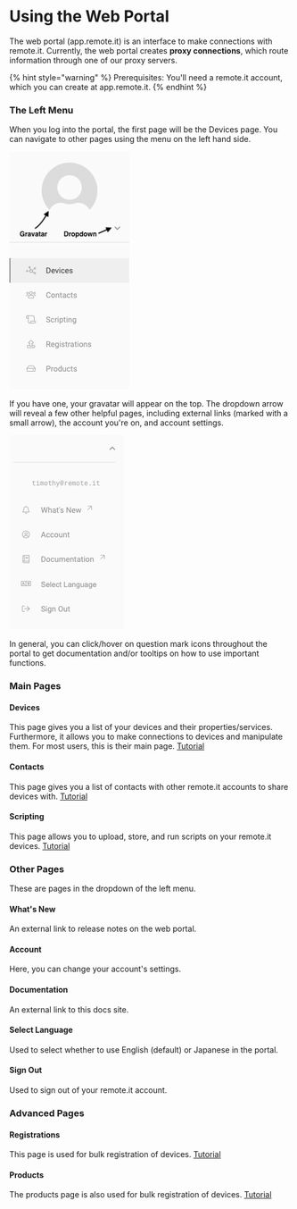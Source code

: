 # Using the Web Portal

The web portal \(app.remote.it\) is an interface to make connections with remote.it. Currently, the web portal creates **proxy connections**, which route information through one of our proxy servers.

{% hint style="warning" %}
Prerequisites: You'll need a remote.it account, which you can create at app.remote.it.
{% endhint %}

### The Left Menu

When you log into the portal, the first page will be the Devices page. You can navigate to other pages using the menu on the left hand side.

![The left menu: the Devices page is currently selected.](../../.gitbook/assets/screen-shot-2019-08-06-at-4.13.05-pm%20%281%29.png)

If you have one, your gravatar will appear on the top. The dropdown arrow will reveal a few other helpful pages, including external links \(marked with a small arrow\), the account you're on, and account settings.

![The dropdown&apos;s pages.](../../.gitbook/assets/screen-shot-2019-08-06-at-4.16.57-pm.png)

In general, you can click/hover on question mark icons throughout the portal to get documentation and/or tooltips on how to use important functions.

### Main Pages

#### Devices

This page gives you a list of your devices and their properties/services. Furthermore, it allows you to make connections to devices and manipulate them. For most users, this is their main page. [Tutorial]()

#### Contacts

This page gives you a list of contacts with other remote.it accounts to share devices with. [Tutorial]()

#### Scripting

This page allows you to upload, store, and run scripts on your remote.it devices. [Tutorial](../device-scripting-running-scripts-on-your-devices/)

### Other Pages

These are pages in the dropdown of the left menu.

#### What's New

An external link to release notes on the web portal.

#### Account

Here, you can change your account's settings.

#### Documentation

An external link to this docs site.

#### Select Language

Used to select whether to use English \(default\) or Japanese in the portal.

#### Sign Out

Used to sign out of your remote.it account.

### Advanced Pages

#### Registrations

This page is used for bulk registration of devices. [Tutorial](../bulk-registration/)

#### Products

The products page is also used for bulk registration of devices. [Tutorial](../bulk-registration/create-a-product-definition.md)



